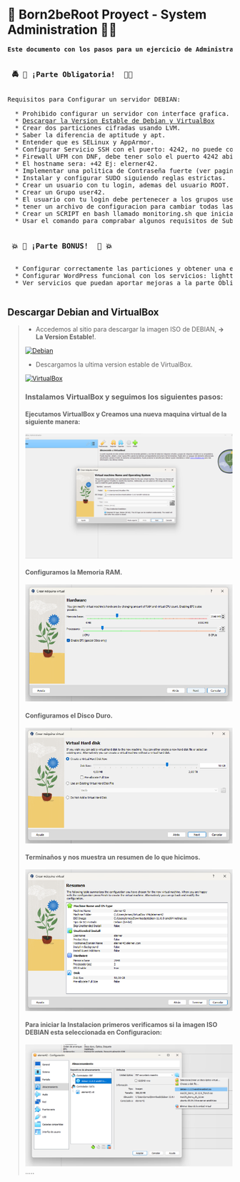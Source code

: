# 🚀 Born2beRoot Proyect - System Administration 👨‍💻
<pre>
<strong>Este documento con los pasos para un ejercicio de Administracion de Sistemas</strong>
</pre>
<pre>
<strong><h3> 🚔 🚨 ¡Parte Obligatoria!  🚨🚓</h3></strong>
Requisitos para Configurar un servidor DEBIAN:

  * Prohibido configurar un servidor con interface grafica.
  * <a href="#debian">Descargar la Version Estable de Debian y VirtualBox</a>
  * Crear dos particiones cifradas usando LVM.
  * Saber la diferencia de aptitude y apt.
  * Entender que es SELinux y AppArmor.
  * Configurar Servicio SSH con el puerto: 4242, no puede conectarse como ROOT.
  * Firewall UFM con DNF, debe tener solo el puerto 4242 abierto, inicio automático al iniciar el server.
  * El hostname sera: <login42>+42 Ej: elerner42.
  * Implementar una politica de Contraseña fuerte (ver pagina 6, al final para las politicas de contraseña de los grupos).
  * Instalar y configurar SUDO siguiendo reglas estrictas.
  * Crear un usuario con tu login, ademas del usuario ROOT.
  * Crear un Grupo user42.
  * El usuario con tu login debe pertenecer a los grupos user42 y sudo.
  * tener un archivo de configuracion para cambiar todas las contraseñas con las politicas dadas.
  * Crear un SCRIPT en bash llamado monitoring.sh que iniciara al iniciar el servidor (ver pagina 8).
  * Usar el comando para comprabar algunos requisitos de Subject: ej: "root@wil:~# head -n 2 /etc/os-release".
  
<strong><h3> 💥 🍔 ¡Parte BONUS!  🍔 💥 </h3></strong>
  * Configurar correctamente las particiones y obtener una estructura como en la pagina 10.
  * Configurar WordPress funcional con los servicios: lighttpd, MariaDB, y PHP.
  * Ver servicios que puedan aportar mejoras a la parte Obligatoria. Ej: DNS, Sesiones de Usuarios,...etc.
  
</pre>
<a name="debian"></a>
## Descargar Debian and VirtualBox

>* Accedemos al sitio para descargar la imagen ISO de DEBIAN,<strong> -> La Version Estable!</strong>.</br>
>
>[![Debian](https://img.shields.io/badge/Descargar+-yellow?style=for-the-badge&logo=debian&logoColor=white&labelColor=101010)](https://www.debian.org/download)</br>
>
>* Descargamos la ultima version estable de VirtualBox.</br>
>
>[![VirtualBox](https://img.shields.io/badge/Descargar+-blue?style=for-the-badge&logo=virtualbox&logoColor=white&labelColor=101010)](https://www.virtualbox.org/wiki/Downloads)</br>
>
>### Instalamos VirtualBox y seguimos los siguientes pasos:
> #### Ejecutamos VirtualBox y Creamos una nueva maquina virtual de la siguiente manera:
> ![](./Images/MVnueva.png) 
>       
> #### Configuramos la Memoria RAM.
> ![](./Images/SetMemory.png)
> 
> #### Configuramos el Disco Duro.
> ![](./Images/sizeHDD.png)
> 
> #### Terminaños y nos muestra un resumen de lo que hicimos.
> ![](./Images/ResumenConfig.png)
> 
> #### Para iniciar la Instalacion primeros verificamos si la imagen ISO DEBIAN esta seleccionada en Configuracion:
> ![](./Images/confBootOS.png)
> .....
